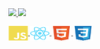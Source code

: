 <div>
  <a href='https://github.com/Amanayaradev'>
  <img height='160em' src='https://github-readme-stats.vercel.app/api?username=Amanayaradev&show_icons=true&theme=omni&count_private=true'>
  <img height='160em' src='https://github-readme-stats.vercel.app/api/top-langs/?username=Amanayaradev&layout=compact&theme=omni'>
</div>
<div style="display: inline_block"><br>
  <img align="center" alt="Rafa-Js" height="30" width="40" src="https://raw.githubusercontent.com/devicons/devicon/master/icons/javascript/javascript-plain.svg">
  <img align="center" alt="React" height="30" width="40" src="https://raw.githubusercontent.com/devicons/devicon/master/icons/react/react-original.svg">
  <img align="center" alt="HTML" height="30" width="40" src="https://raw.githubusercontent.com/devicons/devicon/master/icons/html5/html5-original.svg">
  <img align="center" alt="CSS" height="30" width="40" src="https://raw.githubusercontent.com/devicons/devicon/master/icons/css3/css3-original.svg">
</div>
